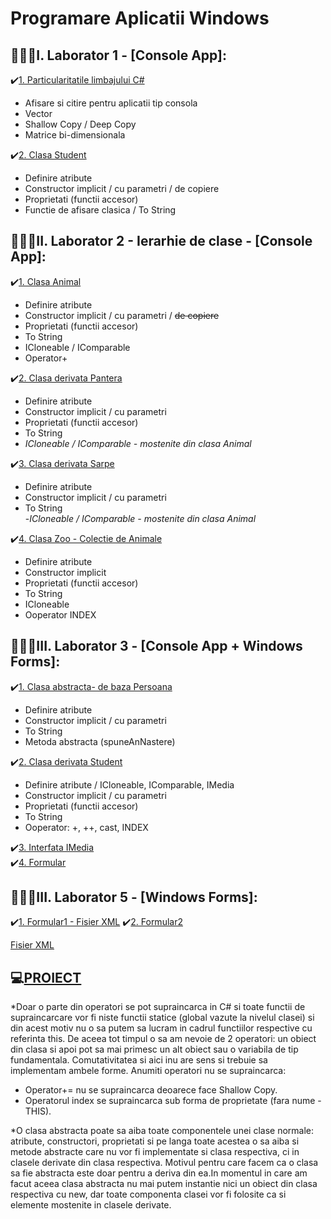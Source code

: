 # Programare Aplicatii Windows 
## 📕📒📘I. Laborator 1 - [Console App]:
 ✔️[1. Particularitatile limbajului C#](https://github.com/Adriana-Giol/Programare-Aplicatii-Windows/blob/main/3.%20README/Particularitatile%20limbajului%20C%23.md)</br>
   - Afisare si citire pentru aplicatii tip consola 
   - Vector
   - Shallow Copy / Deep Copy 
   - Matrice bi-dimensionala  
   
 ✔️[2. Clasa Student](https://github.com/Adriana-Giol/Programare-Aplicatii-Windows/blob/main/3.%20README/Clasa%20Student.md)</br>
   - Definire atribute
   - Constructor implicit / cu parametri / de copiere
   - Proprietati (functii accesor) 
   - Functie de afisare clasica / To String
 
 ## 📕📒📘II. Laborator 2 - Ierarhie de clase - [Console App]:
  ✔️[1. Clasa Animal](https://github.com/Adriana-Giol/Programare-Aplicatii-Windows/blob/main/3.%20README/Clasa%20de%20baza%20Animal.md)
   - Definire atribute
   - Constructor implicit / cu parametri / ~~de copiere~~
   - Proprietati (functii accesor) 
   - To String
   - ICloneable / IComparable
   - Operator+

  ✔️[2. Clasa derivata Pantera](https://github.com/Adriana-Giol/Programare-Aplicatii-Windows/blob/main/3.%20README/Clasa%20derivata%20Pantera.md)
   - Definire atribute
   - Constructor implicit / cu parametri 
   - Proprietati (functii accesor) 
   - To String</br>
   - *ICloneable / IComparable - mostenite din clasa Animal*

  ✔️[3. Clasa derivata Sarpe](https://github.com/Adriana-Giol/Programare-Aplicatii-Windows/blob/main/3.%20README/Clasa%20derivata%20Sarpe.md)
   - Definire atribute
   - Constructor implicit / cu parametri 
   - To String </br>
   -*ICloneable / IComparable - mostenite din clasa Animal*

  ✔️[4. Clasa Zoo - Colectie de Animale](https://github.com/Adriana-Giol/Programare-Aplicatii-Windows/blob/main/3.%20README/Clasa%20Zoo.md)
   - Definire atribute
   - Constructor implicit 
   - Proprietati (functii accesor) 
   - To String
   - ICloneable
   - Ooperator INDEX

## 📕📒📘III. Laborator 3 - [Console App + Windows Forms]:
  ✔️[1. Clasa abstracta- de baza Persoana](https://github.com/Adriana-Giol/Programare-Aplicatii-Windows/blob/main/3.%20README/Clasa%20abstracta%20-%20de%20baza%20Persoana.md)</br>
   - Definire atribute
   - Constructor implicit / cu parametri
   - To String
   - Metoda abstracta (spuneAnNastere)
 
  ✔️[2. Clasa derivata Student](https://github.com/Adriana-Giol/Programare-Aplicatii-Windows/blob/main/3.%20README/Clasa%20derivata%20Student.md)</br>
   - Definire atribute / ICloneable, IComparable, IMedia
   - Constructor implicit / cu parametri
   - Proprietati (functii accesor) 
   - To String
   - Ooperator: +, ++, cast, INDEX
   
  ✔️[3. Interfata IMedia](https://github.com/Adriana-Giol/Programare-Aplicatii-Windows/blob/main/3.%20README/Interfata%20IMedia.md)</br>
  ✔️[4. Formular](https://github.com/Adriana-Giol/Programare-Aplicatii-Windows/blob/main/3.%20README/S3.Formular.md)</br>
  
 
  ## 📕📒📘III. Laborator 5 - [Windows Forms]:
  ✔️[1. Formular1 - Fisier XML](https://github.com/Adriana-Giol/Programare-Aplicatii-Windows/edit/main/3.%20README/S5.Formular1.md)
  ✔️[2. Formular2](https://github.com/Adriana-Giol/Programare-Aplicatii-Windows/blob/main/3.%20README/S5.Formular2.md)
  
  [Fisier XML](https://bnro.ro/nbrfxrates.xml)
  
  
## 💻[PROIECT](https://github.com/Adriana-Giol/Programare-Aplicatii-Windows/blob/main/3.%20README/Proiect.md)
    
  *Doar o parte din operatori se pot supraincarca in C#  si toate functii de supraincarcare vor fi niste functii statice (global vazute la nivelul clasei) si din acest motiv nu o sa putem sa lucram in cadrul functiilor respective cu referinta this. De aceea tot timpul o sa am nevoie de 2 operatori: un obiect din clasa si apoi pot sa mai primesc un alt obiect sau o variabila de tip fundamentala. Comutativitatea si aici inu are sens si trebuie sa implementam ambele forme.
  Anumiti operatori nu se supraincarca:
   - Operator+= nu se supraincarca deoarece face Shallow Copy.
   - Operatorul index se supraincarca sub forma de proprietate (fara nume - THIS).

*O clasa abstracta poate sa aiba toate componentele unei clase normale: atribute, constructori, proprietati si pe langa toate acestea o sa aiba si metode abstracte care nu vor fi implementate si clasa respectiva, ci in clasele derivate din clasa respectiva. Motivul pentru care facem ca o clasa sa fie  abstracta este doar pentru a deriva din ea.In momentul in care am facut aceea clasa abstracta nu mai putem instantie nici un obiect din clasa respectiva cu new, dar toate componenta clasei vor fi folosite ca si elemente mostenite in clasele derivate.



  

